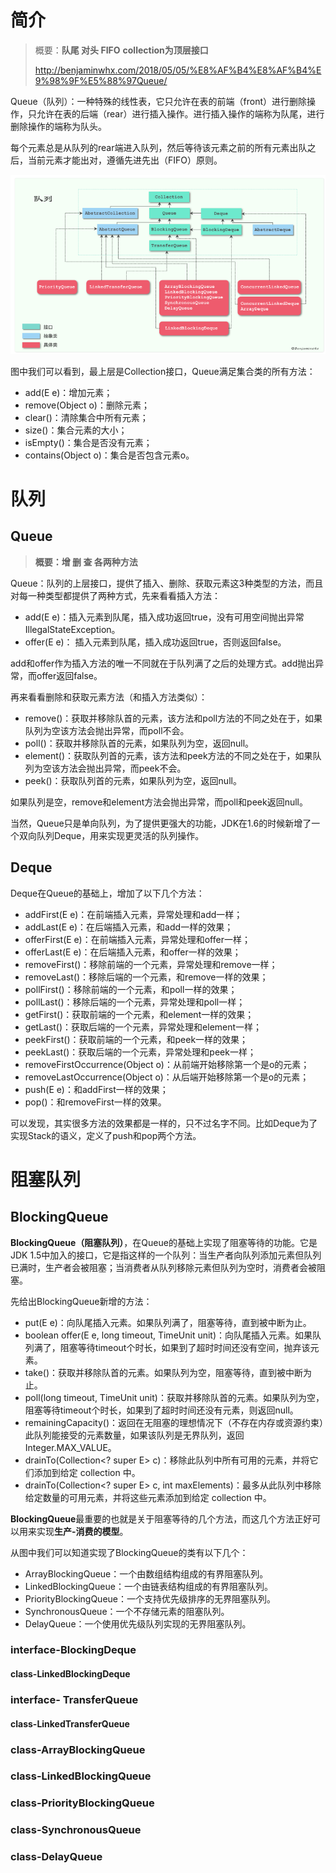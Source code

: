 # 简介

> 概要：**队尾  对头    FIFO**  **collection为顶层接口**
>
> http://benjaminwhx.com/2018/05/05/%E8%AF%B4%E8%AF%B4%E9%98%9F%E5%88%97Queue/

Queue（队列）：一种特殊的线性表，它只允许在表的前端（front）进行删除操作，只允许在表的后端（rear）进行插入操作。进行插入操作的端称为队尾，进行删除操作的端称为队头。

每个元素总是从队列的rear端进入队列，然后等待该元素之前的所有元素出队之后，当前元素才能出对，遵循先进先出（FIFO）原则。

![](image/001.png)

图中我们可以看到，最上层是Collection接口，Queue满足集合类的所有方法：

- add(E e)：增加元素；
- remove(Object o)：删除元素；
- clear()：清除集合中所有元素；
- size()：集合元素的大小；
- isEmpty()：集合是否没有元素；
- contains(Object o)：集合是否包含元素o。

# 队列

## Queue

> **概要：增 删 查 各两种方法**

Queue：队列的上层接口，提供了插入、删除、获取元素这3种类型的方法，而且对每一种类型都提供了两种方式，先来看看插入方法：

- add(E e)：插入元素到队尾，插入成功返回true，没有可用空间抛出异常 IllegalStateException。
- offer(E e)： 插入元素到队尾，插入成功返回true，否则返回false。

add和offer作为插入方法的唯一不同就在于队列满了之后的处理方式。add抛出异常，而offer返回false。

再来看看删除和获取元素方法（和插入方法类似）：

- remove()：获取并移除队首的元素，该方法和poll方法的不同之处在于，如果队列为空该方法会抛出异常，而poll不会。
- poll()：获取并移除队首的元素，如果队列为空，返回null。
- element()：获取队列首的元素，该方法和peek方法的不同之处在于，如果队列为空该方法会抛出异常，而peek不会。
- peek()：获取队列首的元素，如果队列为空，返回null。

如果队列是空，remove和element方法会抛出异常，而poll和peek返回null。

当然，Queue只是单向队列，为了提供更强大的功能，JDK在1.6的时候新增了一个双向队列Deque，用来实现更灵活的队列操作。



## Deque

> 

Deque在Queue的基础上，增加了以下几个方法：

- addFirst(E e)：在前端插入元素，异常处理和add一样；
- addLast(E e)：在后端插入元素，和add一样的效果；
- offerFirst(E e)：在前端插入元素，异常处理和offer一样；
- offerLast(E e)：在后端插入元素，和offer一样的效果；
- removeFirst()：移除前端的一个元素，异常处理和remove一样；
- removeLast()：移除后端的一个元素，和remove一样的效果；
- pollFirst()：移除前端的一个元素，和poll一样的效果；
- pollLast()：移除后端的一个元素，异常处理和poll一样；
- getFirst()：获取前端的一个元素，和element一样的效果；
- getLast()：获取后端的一个元素，异常处理和element一样；
- peekFirst()：获取前端的一个元素，和peek一样的效果；
- peekLast()：获取后端的一个元素，异常处理和peek一样；
- removeFirstOccurrence(Object o)：从前端开始移除第一个是o的元素；
- removeLastOccurrence(Object o)：从后端开始移除第一个是o的元素；
- push(E e)：和addFirst一样的效果；
- pop()：和removeFirst一样的效果。

可以发现，其实很多方法的效果都是一样的，只不过名字不同。比如Deque为了实现Stack的语义，定义了push和pop两个方法。

# 阻塞队列

## BlockingQueue



**BlockingQueue（阻塞队列）**，在Queue的基础上实现了阻塞等待的功能。它是JDK 1.5中加入的接口，它是指这样的一个队列：当生产者向队列添加元素但队列已满时，生产者会被阻塞；当消费者从队列移除元素但队列为空时，消费者会被阻塞。

先给出BlockingQueue新增的方法：

- put(E e)：向队尾插入元素。如果队列满了，阻塞等待，直到被中断为止。
- boolean offer(E e, long timeout, TimeUnit unit)：向队尾插入元素。如果队列满了，阻塞等待timeout个时长，如果到了超时时间还没有空间，抛弃该元素。
- take()：获取并移除队首的元素。如果队列为空，阻塞等待，直到被中断为止。
- poll(long timeout, TimeUnit unit)：获取并移除队首的元素。如果队列为空，阻塞等待timeout个时长，如果到了超时时间还没有元素，则返回null。
- remainingCapacity()：返回在无阻塞的理想情况下（不存在内存或资源约束）此队列能接受的元素数量，如果该队列是无界队列，返回Integer.MAX_VALUE。
- drainTo(Collection<? super E> c)：移除此队列中所有可用的元素，并将它们添加到给定 collection 中。
- drainTo(Collection<? super E> c, int maxElements)：最多从此队列中移除给定数量的可用元素，并将这些元素添加到给定 collection 中。

**BlockingQueue**最重要的也就是关于阻塞等待的几个方法，而这几个方法正好可以用来实现**生产-消费的模型**。

从图中我们可以知道实现了BlockingQueue的类有以下几个：

- ArrayBlockingQueue：一个由数组结构组成的有界阻塞队列。
- LinkedBlockingQueue：一个由链表结构组成的有界阻塞队列。
- PriorityBlockingQueue：一个支持优先级排序的无界阻塞队列。
- SynchronousQueue：一个不存储元素的阻塞队列。
- DelayQueue：一个使用优先级队列实现的无界阻塞队列。

### interface-BlockingDeque

#### class-LinkedBlockingDeque

### interface- TransferQueue

#### class-LinkedTransferQueue

### class-ArrayBlockingQueue

### class-LinkedBlockingQueue

### class-PriorityBlockingQueue

### class-SynchronousQueue

### class-DelayQueue